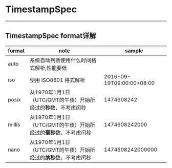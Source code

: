 # TimestampSpec

---

## TimestampSpec format详解

| format | note | sample |
|--------|------|--------|
|auto    |系统自动判断使用什么时间格式解析,性能要低|
|iso     |使用 ISO8601 格式解析|2016-09-19T09:00:00+08:00|
|posix   |从1970年1月1日（UTC/GMT的午夜）开始所经过的**秒**数，不考虑闰秒|1474608242|
|millis  |从1970年1月1日（UTC/GMT的午夜）开始所经过的**毫秒**数，不考虑闰秒|1474608242000|
|nano    |从1970年1月1日（UTC/GMT的午夜）开始所经过的**纳秒**数，不考虑闰秒|1474608242000000|
